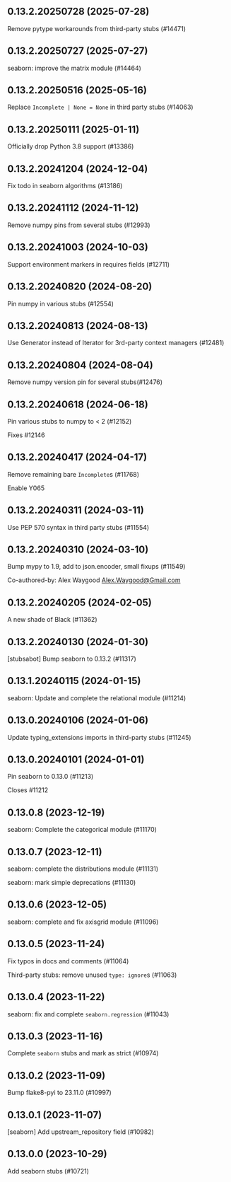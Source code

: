 ## 0.13.2.20250728 (2025-07-28)

Remove pytype workarounds from third-party stubs (#14471)

## 0.13.2.20250727 (2025-07-27)

seaborn: improve the matrix module (#14464)

## 0.13.2.20250516 (2025-05-16)

Replace `Incomplete | None = None` in third party stubs (#14063)

## 0.13.2.20250111 (2025-01-11)

Officially drop Python 3.8 support (#13386)

## 0.13.2.20241204 (2024-12-04)

Fix todo in seaborn algorithms (#13186)

## 0.13.2.20241112 (2024-11-12)

Remove numpy pins from several stubs (#12993)

## 0.13.2.20241003 (2024-10-03)

Support environment markers in requires fields (#12711)

## 0.13.2.20240820 (2024-08-20)

Pin numpy in various stubs (#12554)

## 0.13.2.20240813 (2024-08-13)

Use Generator instead of Iterator for 3rd-party context managers (#12481)

## 0.13.2.20240804 (2024-08-04)

Remove numpy version pin for several stubs(#12476)

## 0.13.2.20240618 (2024-06-18)

Pin various stubs to numpy to < 2 (#12152)

Fixes #12146

## 0.13.2.20240417 (2024-04-17)

Remove remaining bare `Incomplete`s (#11768)

Enable Y065

## 0.13.2.20240311 (2024-03-11)

Use PEP 570 syntax in third party stubs (#11554)

## 0.13.2.20240310 (2024-03-10)

Bump mypy to 1.9, add to json.encoder, small fixups (#11549)

Co-authored-by: Alex Waygood <Alex.Waygood@Gmail.com>

## 0.13.2.20240205 (2024-02-05)

A new shade of Black (#11362)

## 0.13.2.20240130 (2024-01-30)

[stubsabot] Bump seaborn to 0.13.2 (#11317)

## 0.13.1.20240115 (2024-01-15)

seaborn: Update and complete the relational module (#11214)

## 0.13.0.20240106 (2024-01-06)

Update typing_extensions imports in third-party stubs (#11245)

## 0.13.0.20240101 (2024-01-01)

Pin seaborn to 0.13.0 (#11213)

Closes #11212

## 0.13.0.8 (2023-12-19)

seaborn: Complete the categorical module (#11170)

## 0.13.0.7 (2023-12-11)

seaborn: complete the distributions module (#11131)

seaborn: mark simple deprecations (#11130)

## 0.13.0.6 (2023-12-05)

seaborn: complete and fix axisgrid module (#11096)

## 0.13.0.5 (2023-11-24)

Fix typos in docs and comments (#11064)

Third-party stubs: remove unused `type: ignore`s (#11063)

## 0.13.0.4 (2023-11-22)

seaborn: fix and complete `seaborn.regression` (#11043)

## 0.13.0.3 (2023-11-16)

Complete `seaborn` stubs and mark as strict (#10974)

## 0.13.0.2 (2023-11-09)

Bump flake8-pyi to 23.11.0 (#10997)

## 0.13.0.1 (2023-11-07)

[seaborn] Add upstream_repository field (#10982)

## 0.13.0.0 (2023-10-29)

Add seaborn stubs (#10721)

